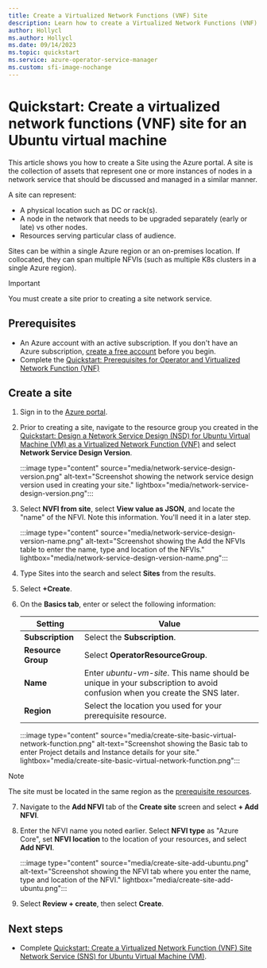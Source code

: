 ```yaml
---
title: Create a Virtualized Network Functions (VNF) Site
description: Learn how to create a Virtualized Network Functions (VNF) Site
author: Hollycl
ms.author: Hollycl
ms.date: 09/14/2023
ms.topic: quickstart
ms.service: azure-operator-service-manager
ms.custom: sfi-image-nochange
---
```


# Quickstart: Create a virtualized network functions (VNF) site for an Ubuntu virtual machine

This article shows you how to create a Site using the Azure portal.  A site is the collection of assets that represent one or more instances of nodes in a network service that should be discussed and managed in a similar manner.

A site can represent:

- A physical location such as DC or rack(s).
- A node in the network that needs to be upgraded separately (early or late) vs other nodes.
- Resources serving particular class of audience.

Sites can be within a single Azure region or an on-premises location. If collocated, they can span multiple NFVIs (such as multiple K8s clusters in a single Azure region).

> [!IMPORTANT]
> You must create a site prior to creating a site network service.

## Prerequisites

- An Azure account with an active subscription. If you don't have an Azure subscription, [create a free account](https://azure.microsoft.com/pricing/purchase-options/azure-account?cid=msft_learn) before you begin.
- Complete the [Quickstart: Prerequisites for Operator and Virtualized Network Function (VNF)](quickstart-virtualized-network-function-operator.md)

## Create a site

1. Sign in to the [Azure portal](https://ms.portal.azure.com/).
1. Prior to creating a site, navigate to the resource group you created in the [Quickstart: Design a Network Service Design (NSD) for Ubuntu Virtual Machine (VM) as a Virtualized Network Function (VNF)](quickstart-virtualized-network-function-network-design.md) and select **Network Service Design Version**.

    :::image type="content" source="media/network-service-design-version.png" alt-text="Screenshot showing the network service design version used in creating your site." lightbox="media/network-service-design-version.png":::

1. Select **NVFI from site**, select **View value as JSON**, and locate the "name" of the NFVI. Note this information. You'll need it in a later step.

    :::image type="content" source="media/network-service-design-version-name.png" alt-text="Screenshot showing the Add the NFVIs table to enter the name, type and location of the NFVIs." lightbox="media/network-service-design-version-name.png":::

1. Type Sites into the search and select **Sites** from the results.
1. Select  **+Create**.
1. On the **Basics tab**,  enter or select the following information:

    |Setting  |Value  |
    |---------|---------|
    |**Subscription**     | Select the **Subscription**.        |
    |**Resource Group**     |   Select **OperatorResourceGroup**.      |
    |**Name**     |   Enter *ubuntu-vm-site*.  This name should be unique in your subscription to avoid confusion when you create the SNS later.     |
    |**Region**     |    Select the location you used for your prerequisite resource.     |

   :::image type="content" source="media/create-site-basic-virtual-network-function.png" alt-text="Screenshot showing the Basic tab to enter Project details and Instance details for your site." lightbox="media/create-site-basic-virtual-network-function.png":::

> [!NOTE]
 > The site must be located in the same region as the [prerequisite resources](quickstart-virtualized-network-function-prerequisites.md).


7. Navigate to the **Add NFVI** tab of the **Create site** screen and select **+ Add NFVI**.
1. Enter the NFVI name you noted earlier.  Select **NFVI type** as "Azure Core", set **NFVI location** to the location of your resources, and select **Add NFVI**.

    :::image type="content" source="media/create-site-add-ubuntu.png" alt-text="Screenshot showing the NFVI tab where you enter the name, type and location of the NFVI." lightbox="media/create-site-add-ubuntu.png":::

1. Select **Review + create**, then select **Create**.

## Next steps

- Complete [Quickstart: Create a Virtualized Network Function (VNF) Site Network Service (SNS) for Ubuntu Virtual Machine (VM)](quickstart-virtualized-network-function-create-site-network-service.md).
